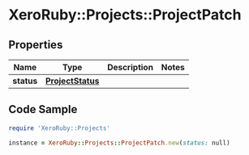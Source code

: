 # XeroRuby::Projects::ProjectPatch

## Properties

Name | Type | Description | Notes
------------ | ------------- | ------------- | -------------
**status** | [**ProjectStatus**](ProjectStatus.md) |  | 

## Code Sample

```ruby
require 'XeroRuby::Projects'

instance = XeroRuby::Projects::ProjectPatch.new(status: null)
```


